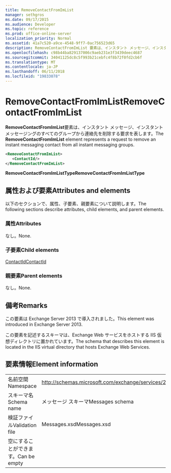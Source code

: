 ```yaml
---
title: RemoveContactFromImList
manager: sethgros
ms.date: 09/17/2015
ms.audience: Developer
ms.topic: reference
ms.prod: office-online-server
localization_priority: Normal
ms.assetid: 41a7c520-a9ce-4548-9ff7-0ac756523d65
description: RemoveContactFromImList 要素は、インスタント メッセージ、インスタント メッセージングのすべてのグループから連絡先を削除する要求を表します。
ms.openlocfilehash: c98b44ba829137006c9aeb231e3f3439deec4687
ms.sourcegitcommit: 34041125dc8c5f993b21cebfc4f8b72f0fd2cb6f
ms.translationtype: MT
ms.contentlocale: ja-JP
ms.lasthandoff: 06/11/2018
ms.locfileid: "19833078"
---
```

# <a name="removecontactfromimlist"></a><span data-ttu-id="24176-103">RemoveContactFromImList</span><span class="sxs-lookup"><span data-stu-id="24176-103">RemoveContactFromImList</span></span>

<span data-ttu-id="24176-104">**RemoveContactFromImList**要素は、インスタント メッセージ、インスタント メッセージングのすべてのグループから連絡先を削除する要求を表します。</span><span class="sxs-lookup"><span data-stu-id="24176-104">The **RemoveContactFromImList** element represents a request to remove an instant messaging contact from all instant messaging groups.</span></span> 
  
```XML
<RemoveContactFromImList>
   <ContactId/>
</RemoveContactFromImList>
```

 <span data-ttu-id="24176-105">**RemoveContactFromImListType**</span><span class="sxs-lookup"><span data-stu-id="24176-105">**RemoveContactFromImListType**</span></span>
## <a name="attributes-and-elements"></a><span data-ttu-id="24176-106">属性および要素</span><span class="sxs-lookup"><span data-stu-id="24176-106">Attributes and elements</span></span>

<span data-ttu-id="24176-107">以下のセクションで、属性、子要素、親要素について説明します。</span><span class="sxs-lookup"><span data-stu-id="24176-107">The following sections describe attributes, child elements, and parent elements.</span></span>
  
### <a name="attributes"></a><span data-ttu-id="24176-108">属性</span><span class="sxs-lookup"><span data-stu-id="24176-108">Attributes</span></span>

<span data-ttu-id="24176-109">なし。</span><span class="sxs-lookup"><span data-stu-id="24176-109">None.</span></span>
  
### <a name="child-elements"></a><span data-ttu-id="24176-110">子要素</span><span class="sxs-lookup"><span data-stu-id="24176-110">Child elements</span></span>

[<span data-ttu-id="24176-111">ContactId</span><span class="sxs-lookup"><span data-stu-id="24176-111">ContactId</span></span>](contactid.md)
  
### <a name="parent-elements"></a><span data-ttu-id="24176-112">親要素</span><span class="sxs-lookup"><span data-stu-id="24176-112">Parent elements</span></span>

<span data-ttu-id="24176-113">なし。</span><span class="sxs-lookup"><span data-stu-id="24176-113">None.</span></span>
  
## <a name="remarks"></a><span data-ttu-id="24176-114">備考</span><span class="sxs-lookup"><span data-stu-id="24176-114">Remarks</span></span>

<span data-ttu-id="24176-115">この要素は Exchange Server 2013 で導入されました。</span><span class="sxs-lookup"><span data-stu-id="24176-115">This element was introduced in Exchange Server 2013.</span></span>
  
<span data-ttu-id="24176-116">この要素を記述するスキーマは、Exchange Web サービスをホストする IIS 仮想ディレクトリに置かれています。</span><span class="sxs-lookup"><span data-stu-id="24176-116">The schema that describes this element is located in the IIS virtual directory that hosts Exchange Web Services.</span></span>
  
## <a name="element-information"></a><span data-ttu-id="24176-117">要素情報</span><span class="sxs-lookup"><span data-stu-id="24176-117">Element information</span></span>

|||
|:-----|:-----|
|<span data-ttu-id="24176-118">名前空間</span><span class="sxs-lookup"><span data-stu-id="24176-118">Namespace</span></span>  <br/> |http://schemas.microsoft.com/exchange/services/2006/messages  <br/> |
|<span data-ttu-id="24176-119">スキーマ名</span><span class="sxs-lookup"><span data-stu-id="24176-119">Schema name</span></span>  <br/> |<span data-ttu-id="24176-120">メッセージ スキーマ</span><span class="sxs-lookup"><span data-stu-id="24176-120">Messages schema</span></span>  <br/> |
|<span data-ttu-id="24176-121">検証ファイル</span><span class="sxs-lookup"><span data-stu-id="24176-121">Validation file</span></span>  <br/> |<span data-ttu-id="24176-122">Messages.xsd</span><span class="sxs-lookup"><span data-stu-id="24176-122">Messages.xsd</span></span>  <br/> |
|<span data-ttu-id="24176-123">空にすることができます。</span><span class="sxs-lookup"><span data-stu-id="24176-123">Can be empty</span></span>  <br/> ||
   

